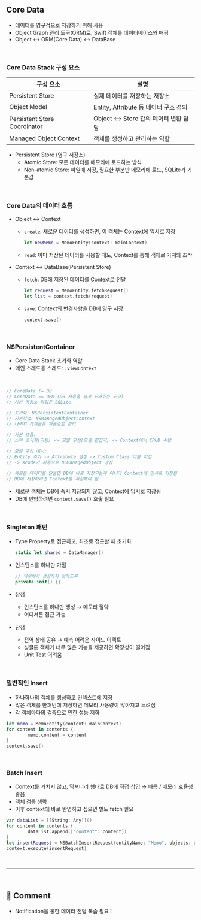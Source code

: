 ## Core Data

- 데이터를 영구적으로 저장하기 위해 사용
- Object Graph 관리 도구(ORM)로, Swift 객체를 데이터베이스와 매핑
- Object ↔ ORM(Core Data) ↔ DataBase

<br />

### Core Data Stack 구성 요소

| 구성 요소 | 설명 |
| --- | --- |
| Persistent Store | 실제 데이터를 저장하는 저장소 |
| Object Model | Entity, Attribute 등 데이터 구조 정의 |
| Persistent Store Coordinator | Object ↔ Store 간의 데이터 변환 담당 |
| Managed Object Context | 객체를 생성하고 관리하는 역할 |
- Persistent Store (영구 저장소)
    - Atomic Store: 모든 데이터를 메모리에 로드하는 방식
    - Non-atomic Store: 파일에 저장, 필요한 부분만 메모리에 로드, SQLite가 기본값
<br />

### Core Data의 데이터 흐름
- Object ↔ Context
    - `create`: 새로운 데이터를 생성하면, 이 객체는 Context에 임시로 저장
        
        ```swift
        let newMemo = MemoEntity(context: mainContext)
        ```
        
    - `read`: 이미 저장된 데이터를 사용할 때도, Context를 통해 객체로 가져와 조작

- Context ↔ DataBase(Persistent Store)
    - `fetch`: DB에 저장된 데이터를 Context로 전달
        
        ```swift
        let request = MemoEntity.fetchRequest()
        let list = context.fetch(request)
        ```
        
    - `save`: Context의 변경사항을 DB에 영구 저장
        
        ```swift
        context.save()
        ```

<br />

### NSPersistentContainer

- Core Data Stack 초기화 역할
- 메인 스레드용 스레드: `.viewContext`

<br />

```swift
// CoreData != DB
// CoreData == ORM (DB 사용을 쉽게 도와주는 도구)
// 기본 저장소 타입은 SQLite

// 초기화: NSPersistentContainer
// 기본작업: NSManagedObjectContext
// 나머지 객체들은 자동으로 관리

// 기본 흐름:
// 스택 초기화(자동) -> 모델 구성(모델 편집기) -> Context에서 CRUD 수행

// 모델 구성 예시:
// Entity 추가 -> Attribute 설정 -> Custom Class 이름 지정
// -> Xcode가 자동으로 NSManagedObject 생성

// 새로운 데이터를 만들면 DB에 바로 저장되는게 아니라 Context에 임시로 저장됨
// DB에 저장하려면 Context를 저장해야 함
```

- 새로운 객체는 DB에 즉시 저장되지 않고, Context에 임시로 저장됨
- DB에 반영하려면 `context.save()` 호출 필요

<br />

### Singleton 패턴

- Type Property로 접근하고, 최초로 접근할 때 초기화
    
    ```swift
    static let shared = DataManager()
    ```
    
- 인스턴스를 하나만 가짐
    
    ```swift
    // 외부에서 생성하지 못하도록
    private init() {}
    ```
    
- 장점
    - 인스턴스를 하나만 생성 → 메모리 절약
    - 어디서든 접근 가능
- 단점
    - 전역 상태 공유 → 예측 어려운 사이드 이펙트
    - 싱글톤 객체가 너무 많은 기능을 제공하면 확장성이 떨어짐
    - Unit Test 어려움

<br />

### 일반적인 Insert

- 하나하나의 객체를 생성하고 컨텍스트에 저장
- 많은 객체를 한꺼번에 저장하면 메모리 사용량이 많아지고 느려짐
- 각 객체마다의 검증으로 인한 성능 저하

```swift
let memo = MemoEntity(context: mainContext)
for content in contents {
		memo.content = content
}
context.save()
```

<br />

### Batch Insert

- Context를 거치지 않고, 딕셔너리 형태로 DB에 직접 삽입 → 빠름 / 메모리 효율성 좋음
- 객체 검증 생략
- 이후 context에 바로 반영하고 싶으면 별도 fetch 필요

```swift
var dataList = [[String: Any]]()
for content in contents {
		dataList.append(["content": content])
}
let insertRequest = NSBatchInsertRequest(entityName: "Memo", objects: dataList)
context.execute(insertRequest)
```

<br />

---

<br />

## 🤔 Comment

- Notification을 통한 데이터 전달 복습 필요 ❕
